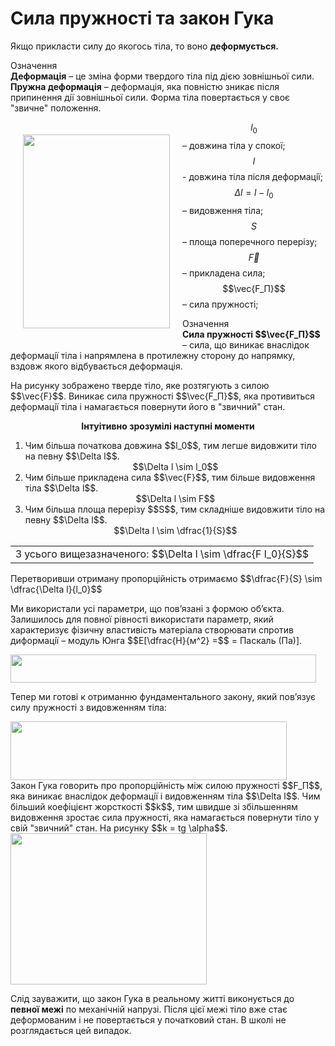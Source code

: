 # Сила пружностi та закон Гука

Якщо прикласти силу до якогось тiла, то воно <span class="p1"><b>деформується.</b></span>

<div class="eoz-wrap">
<span class="eoz">Означення</span>
<div class="eoz-text">
<div class="space"><b>Деформацiя</b> – це змiна форми твердого тiла пiд дiєю зовнiшньої сили.</div>
<div class="space"><b>Пружна деформацiя</b> – деформацiя, яка повнiстю зникає пiсля припинення дiї зовнiшньої сили. Форма тiла повертається у своє "звичне" положення.</div>
</div>
</div>

<div class="space"><img float:right hspace="20" vspace="20" align="left" class="image" width="235" height="310" src="https://rawgit.com/chudaol/ed-era-book-physics/master/images/chapter_4/18.png">

$$l_0$$ – довжина тiла у спокої;
$$l$$ - довжина тiла пiсля деформацiї;
$$\Delta l = l - l_0$$ – видовження тiла;
$$S$$ – площа поперечного перерiзу;
$$\vec{F}$$ – прикладена сила;
$$\vec{F_П}$$ – сила пружностi;</div>


<div class="eoz-wrap">
<span class="eoz">Означення</span>
<div class="eoz-text">
<b>Сила пружностi $$\vec{F_П}$$</b> – сила, що виникає внаслiдок деформацiї тiла i напрямлена в протилежну сторону до напрямку, вздовж якого вiдбувається деформацiя.
</div>
</div>

<div class="space"><p class="p3">На рисунку зображено тверде тiло, яке розтягують з силою $$\vec{F}$$. Виникає сила пружностi $$\vec{F_П}$$, яка противиться деформацiї тiла i намагається повернути його в "звичний" стан.</p></div>

<div class="space" align="center"><span class="p1"><b>Iнтуiтивно зрозумiлi наступнi моменти</b></span></div>
<ol>
<li>
<div class="space">Чим бiльша початкова довжина $$l_0$$, тим легше видовжити тiло на певну $$\Delta l$$.</div>
<div class="space" align="center">$$\Delta l \sim l_0$$</div>
</li>
<li>
<div class="space">Чим бiльше прикладена сила $$\vec{F}$$, тим бiльше видовження тiла $$\Delta l$$.</div>
<div class="space" align="center">$$\Delta l \sim F$$</div>
</li>
<li>
<div class="space">Чим бiльша площа перерiзу $$S$$, тим складнiше видовжити тiло на певну $$\Delta l$$.</div>
<div class="space" align="center">$$\Delta l \sim \dfrac{1}{S}$$</div>
</li>
</ol>

<div class="centered-table-wrapper">
<table class="centered-table">
<tr class="eq">
<td class="eq">
<p1><span class="p1">З усього вищезазначеного: $$\Delta l \sim \dfrac{F l_0}{S}$$</span></p1>
</td>
</tr>
</table></div>

<div class="space"><p class="p3">Перетворивши отриману пропорцiйнiсть отримаємо $$\dfrac{F}{S} \sim \dfrac{\Delta l}{l_0}$$</p></div>

<div class="space"><p class="p3">Ми використали усi параметри, що пов’язанi з формою об’єкта. Залишилось для повної рiвностi використати параметр, який характеризує фiзичну властивiсть матерiала створювати спротив диформацiї – модуль Юнга $$E[\dfrac{Н}{м^2} =$$ = Паскаль (Па)].</p></div>

<div class="space"><img class="image" width="489" height="45" src="https://rawgit.com/chudaol/ed-era-book-physics/master/images/chapter_4/19.png"></div>

<div class="space"><p class="p3">Тепер ми готовi к отриманню фундаментального закону, який пов’язує силу пружностi з видовженням тiла:</p></div>

<div class="space"><img class="image" width="442" height="94" src="https://rawgit.com/chudaol/ed-era-book-physics/master/images/chapter_4/20.png"></div>

<div class="space">Закон Гука говорить про пропорцiйнiсть мiж силою пружностi $$F_П$$, яка виникає внаслiдок деформацiї i видовженням тiла $$\Delta l$$. Чим бiльший коефiцiєнт жорсткостi $$k$$, тим швидше зi збiльшенням видовження зростає сила пружностi, яка намагається повернути тiло у свiй "звичний" стан. На рисунку $$k = tg \alpha$$.</div>

<div class="space"><img class="image" width="314" height="242" src="https://rawgit.com/chudaol/ed-era-book-physics/master/images/chapter_4/21.png"></div>

Слiд зауважити, що закон Гука в реальному життi виконується до <b>певної межi</b> по механiчнiй напрузi. Пiсля цiєї межi тiло вже стає деформованим i не повертається у початковий стан. В школi не розглядається цей випадок.

